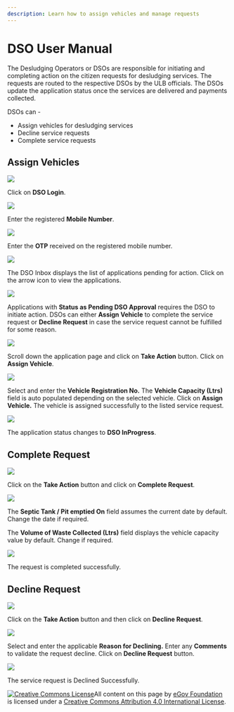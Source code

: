```yaml
---
description: Learn how to assign vehicles and manage requests
---
```


# DSO User Manual

The Desludging Operators or DSOs are responsible for initiating and completing action on the citizen requests for desludging services. The requests are routed to the respective DSOs by the ULB officials. The DSOs update the application status once the services are delivered and payments collected.

DSOs can -

* Assign vehicles for desludging services
* Decline service requests
* Complete service requests

## Assign Vehicles

![](../../../../.gitbook/assets/dso-l1%20%281%29.png)

Click on **DSO Login**.

![](../../../../.gitbook/assets/dso-l2.png)

Enter the registered **Mobile Number**.

![](../../../../.gitbook/assets/dso-l3.png)

Enter the **OTP** received on the registered mobile number.

![](../../../../.gitbook/assets/dso7.png)

The DSO Inbox displays the list of applications pending for action. Click on the arrow icon to view the applications.

![](../../../../.gitbook/assets/dso9%20%281%29.png)

Applications with **Status as Pending DSO Approval** requires the DSO to initiate action. DSOs can either **Assign Vehicle** to complete the service request or **Decline Request** in case the service request cannot be fulfilled for some reason.

![](../../../../.gitbook/assets/dso11.png)

Scroll down the application page and click on **Take Action** button. Click on **Assign Vehicle**.

![](../../../../.gitbook/assets/dso-assign.png)

Select and enter the **Vehicle Registration No.** The **Vehicle Capacity \(Ltrs\)** field is auto populated depending on the selected vehicle. Click on **Assign Vehicle.** The vehicle is assigned successfully to the listed service request.

![](../../../../.gitbook/assets/dso-assign1.png)

The application status changes to **DSO InProgress**.

## Complete Request

![](../../../../.gitbook/assets/dso-completer1%20%281%29.png)

Click on the **Take Action** button and click on **Complete Request**.

![](../../../../.gitbook/assets/dso14.png)

The **Septic Tank / Pit emptied On** field assumes the current date by default. Change the date if required.

The **Volume of Waste Collected \(Ltrs\)** field displays the vehicle capacity value by default. Change if required.

![](../../../../.gitbook/assets/dso-req1%20%281%29.png)

The request is completed successfully.

## Decline Request

![](../../../../.gitbook/assets/image%20%28103%29.png)

Click on the **Take Action** button and then click on **Decline Request**.

![](../../../../.gitbook/assets/dso12%20%281%29.png)

Select and enter the applicable **Reason for Declining.** Enter any **Comments** to validate the request decline. Click on **Decline Request** button.

![](../../../../.gitbook/assets/dso15.png)

The service request is Declined Successfully.

[![Creative Commons License](https://i.creativecommons.org/l/by/4.0/80x15.png)](http://creativecommons.org/licenses/by/4.0/)All content on this page by [eGov Foundation ](https://egov.org.in/)is licensed under a [Creative Commons Attribution 4.0 International License](http://creativecommons.org/licenses/by/4.0/).

